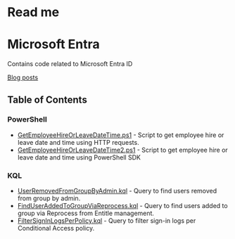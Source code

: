 # Read me 
# Microsoft Entra

Contains code related to Microsoft Entra ID

[Blog posts](https://www.christianfrohn.dk/tag/entraid/)

## Table of Contents

### PowerShell
- [GetEmployeeHireOrLeaveDateTime.ps1](GetEmployeeHireOrLeaveDateTime.ps1) - Script to get employee hire or leave date and time using HTTP requests.
- [GetEmployeeHireOrLeaveDateTime2.ps1](GetEmployeeHireOrLeaveDateTime2.ps1) - Script to get employee hire or leave date and time using PowerShell SDK

### KQL
- [UserRemovedFromGroupByAdmin.kql](UserRemovedFromGroupByAdmin.kql) - Query to find users removed from group by admin.
- [FindUserAddedToGroupViaReprocess.kql](FindUserAddedToGroupViaReprocess.kql) - Query to find users added to group via Reprocess from Entitle management.
- [FilterSignInLogsPerPolicy.kql](FilterSignInLogsPerPolicy.kql) - Query to filter sign-in logs per Conditional Access policy.
